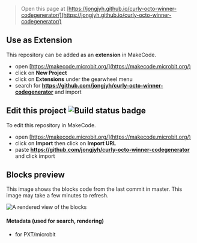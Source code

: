 
> Open this page at [https://jongjyh.github.io/curly-octo-winner-codegenerator/](https://jongjyh.github.io/curly-octo-winner-codegenerator/)

## Use as Extension

This repository can be added as an **extension** in MakeCode.

* open [https://makecode.microbit.org/](https://makecode.microbit.org/)
* click on **New Project**
* click on **Extensions** under the gearwheel menu
* search for **https://github.com/jongjyh/curly-octo-winner-codegenerator** and import

## Edit this project ![Build status badge](https://github.com/jongjyh/curly-octo-winner-codegenerator/workflows/MakeCode/badge.svg)

To edit this repository in MakeCode.

* open [https://makecode.microbit.org/](https://makecode.microbit.org/)
* click on **Import** then click on **Import URL**
* paste **https://github.com/jongjyh/curly-octo-winner-codegenerator** and click import

## Blocks preview

This image shows the blocks code from the last commit in master.
This image may take a few minutes to refresh.

![A rendered view of the blocks](https://github.com/jongjyh/curly-octo-winner-codegenerator/raw/master/.github/makecode/blocks.png)

#### Metadata (used for search, rendering)

* for PXT/microbit
<script src="https://makecode.com/gh-pages-embed.js"></script><script>makeCodeRender("{{ site.makecode.home_url }}", "{{ site.github.owner_name }}/{{ site.github.repository_name }}");</script>
